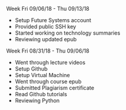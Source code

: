 Week Fri 09/06/18 - Thu 09/13/18

- Setup Future Systems account
- Provided public SSH key
- Started working on technology summaries
- Reviewing updated epub

Week Fri 08/31/18 - Thu 09/06/18 

- Went through lecture videos
- Setup Github
- Setup Virtual Machine
- Went through course epub
- Submitted Plagiarism certificate
- Read Github tutorials
- Reviewing Python
